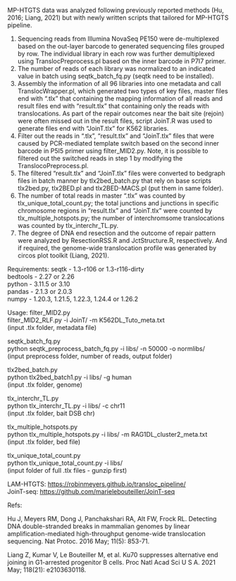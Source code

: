 MP-HTGTS data was analyzed following previously reported methods (Hu, 2016; Liang, 2021) but with newly written scripts that tailored for MP-HTGTS pipeline. 

1.	Sequencing reads from Illumina NovaSeq PE150 were de-multiplexed based on the out-layer barcode to generated sequencing files grouped by row. The individual library in each row was further demultiplexed using TranslocPreprocess.pl based on the inner barcode in P7I7 primer.  
2.	The number of reads of each library was normalized to an indicated value in batch using seqtk_batch_fq.py (seqtk need to be installed). 
3.	Assembly the information of all 96 libraries into one metadata and call TranslocWrapper.pl, which generated two types of key files, master files end with “.tlx” that containing the mapping information of all reads and result files end with “result.tlx” that containing only the reads with translocations. As part of the repair outcomes near the bait site (rejoin) were often missed out in the result files, script JoinT.R was used to generate files end with “JoinT.tlx” for K562 libraries.
4.	Filter out the reads in “.tlx”, “result.tlx” and “JoinT.tlx” files that were caused by PCR-mediated template switch based on the second inner barcode in P5I5 primer using filter_MID2.py. 
Note, it is possible to filtered out the switched reads in step 1 by modifying the TranslocoPreprocess.pl.
5.	The filtered “result.tlx” and “JoinT.tlx” files were converted to bedgraph files in batch manner by tlx2bed_batch.py that rely on base scripts tlx2bed.py, tlx2BED.pl and tlx2BED-MACS.pl (put them in same folder).
6.	The number of total reads in master “.tlx” was counted by tlx_unique_total_count.py;  the total junctions and junctions in specific chromosome regions in “result.tlx” and “JoinT.tlx” were counted by tlx_multiple_hotspots.py; the number of interchromsome translocations was counted by tlx_interchr_TL.py.
7.	The degree of DNA end resection and the outcome of repair pattern were analyzed by ResectionRSS.R and JctStructure.R, respectively. And if required, the genome-wide translocation profile was generated by circos plot toolkit (Liang, 2021). 

Requirements:
seqtk - 1.3-r106 or 1.3-r116-dirty  
bedtools - 2.27 or 2.26  
python -  3.11.5 or 3.10  
pandas - 2.1.3 or 2.0.3  
numpy - 1.20.3, 1.21.5, 1.22.3, 1.24.4 or 1.26.2  

Usage:
filter_MID2.py  
filter_MID2_RLF.py -i JoinT/ -m K562DL_Tuto_meta.txt   
(input .tlx folder, metadata file)  

seqtk_batch_fq.py  
python seqtk_preprocess_batch_fq.py -i libs/ -n 50000 -o normlibs/  
(input preprocess folder, number of reads, output folder)  

tlx2bed_batch.py  
python tlx2bed_batch1.py -i libs/ -g human  
(input .tlx folder, genome)  

tlx_interchr_TL.py  
python tlx_interchr_TL.py -i libs/ -c chr11  
(input .tlx folder, bait DSB chr)  

tlx_multiple_hotspots.py  
python tlx_multiple_hotspots.py -i libs/ -m RAG1DL_cluster2_meta.txt  
(input .tlx folder, bed file)  

tlx_unique_total_count.py  
python tlx_unique_total_count.py -i libs/  
(input folder of full .tlx files - gunzip first)  

LAM-HTGTS: https://robinmeyers.github.io/transloc_pipeline/  
JoinT-seq: https://github.com/marielebouteiller/JoinT-seq  

Refs:

Hu J, Meyers RM, Dong J, Panchakshari RA, Alt FW, Frock RL. Detecting DNA double-stranded breaks in mammalian genomes by linear amplification-mediated high-throughput genome-wide translocation sequencing. Nat Protoc. 2016 May; 11(5): 853-71.

Liang Z, Kumar V, Le Bouteiller M, et al. Ku70 suppresses alternative end joining in G1-arrested progenitor B cells. Proc Natl Acad Sci U S A. 2021 May; 118(21): e2103630118.
